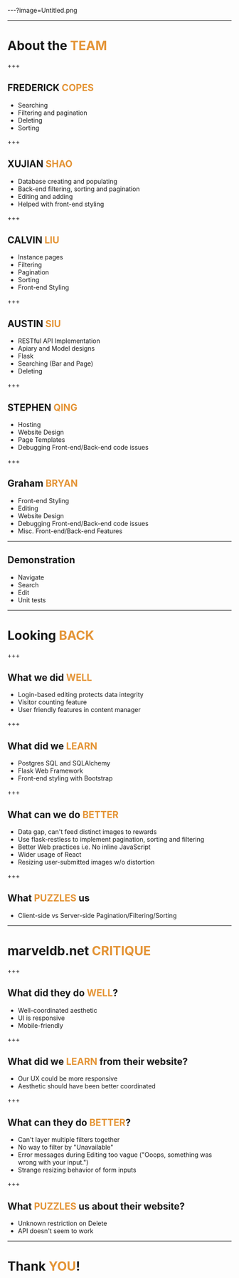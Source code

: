 ---?image=Untitled.png

---

# About the <span style="color: #e49436; text-transform: none">TEAM</span>

+++

## FREDERICK <span style="color: #e49436">COPES</span>
-  Searching
-  Filtering and pagination
-  Deleting
-  Sorting

+++

## XUJIAN <span style="color: #e49436">SHAO</span>
-  Database creating and populating
-  Back-end filtering, sorting and pagination
-  Editing and adding
-  Helped with front-end styling

+++

##  CALVIN <span style="color: #e49436">LIU</span>
- Instance pages
- Filtering 
- Pagination 
- Sorting 
- Front-end Styling

+++

## AUSTIN <span style="color: #e49436">SIU</span>
- RESTful API Implementation
- Apiary and Model designs
- Flask
- Searching (Bar and Page)
- Deleting

+++

## STEPHEN <span style="color: #e49436">QING</span>
- Hosting
- Website Design
- Page Templates
- Debugging Front-end/Back-end code issues

+++

## Graham <span style="color: #e49436">BRYAN</span>
- Front-end Styling
- Editing
- Website Design
- Debugging Front-end/Back-end code issues
- Misc. Front-end/Back-end Features

---

## Demonstration
- Navigate
- Search
- Edit
- Unit tests

---

# Looking <span style="color: #e49436">BACK</span>

+++

## <span style="color: #">What we did <span style="color: #e49436">WELL</span></span>
- Login-based editing protects data integrity
- Visitor counting feature
- User friendly features in content manager

+++

## <span style="color: #">What did we <span style="color: #e49436">LEARN</span></span>
- Postgres SQL and SQLAlchemy
- Flask Web Framework
- Front-end styling with Bootstrap

+++

## <span style="color: #">What can we do <span style="color: #e49436">BETTER</span></span>
- Data gap, can't feed distinct images to rewards
- Use flask-restless to implement pagination, sorting and filtering
- Better Web practices i.e. No inline JavaScript
- Wider usage of React
- Resizing user-submitted images w/o distortion

+++

## <span style="color: #">What <span style="color: #e49436">PUZZLES</span> us</span>
- Client-side vs Server-side Pagination/Filtering/Sorting

---

# marveldb.net <span style="color: #e49436">CRITIQUE</span>

+++

## <span style="color: #">What did they do <span style="color: #e49436">WELL</span>?</span>
- Well-coordinated aesthetic
- UI is responsive
- Mobile-friendly

+++

## <span style="color: #"> What did we <span style="color: #e49436">LEARN</span> from their website?
- Our UX could be more responsive
- Aesthetic should have been better coordinated

+++

## <span style="color: #">What can they do <span style="color: #e49436">BETTER</span>?</span>
- Can't layer multiple filters together
- No way to filter by "Unavailable"
- Error messages during Editing too vague ("Ooops, something was wrong with your input.")
- Strange resizing behavior of form inputs

+++

## <span style="color: #">What <span style="color: #e49436">PUZZLES</span> us about their website?</span>
- Unknown restriction on Delete
- API doesn't seem to work

---

# Thank <span style="color: #e49436">YOU</span>!
